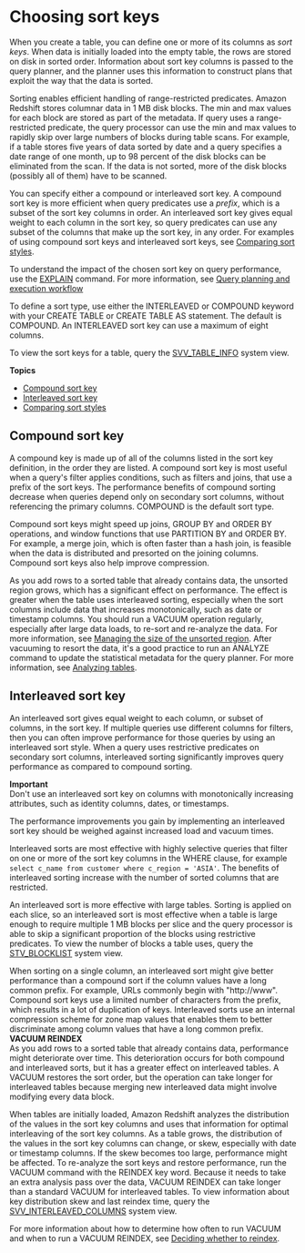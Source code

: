 # Choosing sort keys<a name="t_Sorting_data"></a>

When you create a table, you can define one or more of its columns as *sort keys*\. When data is initially loaded into the empty table, the rows are stored on disk in sorted order\. Information about sort key columns is passed to the query planner, and the planner uses this information to construct plans that exploit the way that the data is sorted\. 

Sorting enables efficient handling of range\-restricted predicates\. Amazon Redshift stores columnar data in 1 MB disk blocks\. The min and max values for each block are stored as part of the metadata\. If query uses a range\-restricted predicate, the query processor can use the min and max values to rapidly skip over large numbers of blocks during table scans\. For example, if a table stores five years of data sorted by date and a query specifies a date range of one month, up to 98 percent of the disk blocks can be eliminated from the scan\. If the data is not sorted, more of the disk blocks \(possibly all of them\) have to be scanned\. 

You can specify either a compound or interleaved sort key\. A compound sort key is more efficient when query predicates use a *prefix*, which is a subset of the sort key columns in order\. An interleaved sort key gives equal weight to each column in the sort key, so query predicates can use any subset of the columns that make up the sort key, in any order\. For examples of using compound sort keys and interleaved sort keys, see [Comparing sort styles](t_Sorting_data-compare-sort-styles.md)\.

To understand the impact of the chosen sort key on query performance, use the [EXPLAIN](r_EXPLAIN.md) command\. For more information, see [Query planning and execution workflow](c-query-planning.md) 

To define a sort type, use either the INTERLEAVED or COMPOUND keyword with your CREATE TABLE or CREATE TABLE AS statement\. The default is COMPOUND\. An INTERLEAVED sort key can use a maximum of eight columns\.

To view the sort keys for a table, query the [SVV\_TABLE\_INFO](r_SVV_TABLE_INFO.md) system view\.

**Topics**
+ [Compound sort key](#t_Sorting_data-compound)
+ [Interleaved sort key](#t_Sorting_data-interleaved)
+ [Comparing sort styles](t_Sorting_data-compare-sort-styles.md)

## Compound sort key<a name="t_Sorting_data-compound"></a>

 A compound key is made up of all of the columns listed in the sort key definition, in the order they are listed\. A compound sort key is most useful when a query's filter applies conditions, such as filters and joins, that use a prefix of the sort keys\. The performance benefits of compound sorting decrease when queries depend only on secondary sort columns, without referencing the primary columns\. COMPOUND is the default sort type\.

Compound sort keys might speed up joins, GROUP BY and ORDER BY operations, and window functions that use PARTITION BY and ORDER BY\. For example, a merge join, which is often faster than a hash join, is feasible when the data is distributed and presorted on the joining columns\. Compound sort keys also help improve compression\. 

As you add rows to a sorted table that already contains data, the unsorted region grows, which has a significant effect on performance\. The effect is greater when the table uses interleaved sorting, especially when the sort columns include data that increases monotonically, such as date or timestamp columns\. You should run a VACUUM operation regularly, especially after large data loads, to re\-sort and re\-analyze the data\. For more information, see [Managing the size of the unsorted region](r_vacuum_diskspacereqs.md)\. After vacuuming to resort the data, it's a good practice to run an ANALYZE command to update the statistical metadata for the query planner\. For more information, see [Analyzing tables](t_Analyzing_tables.md)\.

## Interleaved sort key<a name="t_Sorting_data-interleaved"></a>

An interleaved sort gives equal weight to each column, or subset of columns, in the sort key\. If multiple queries use different columns for filters, then you can often improve performance for those queries by using an interleaved sort style\. When a query uses restrictive predicates on secondary sort columns, interleaved sorting significantly improves query performance as compared to compound sorting\. 

**Important**  
Don't use an interleaved sort key on columns with monotonically increasing attributes, such as identity columns, dates, or timestamps\.

The performance improvements you gain by implementing an interleaved sort key should be weighed against increased load and vacuum times\. 

Interleaved sorts are most effective with highly selective queries that filter on one or more of the sort key columns in the WHERE clause, for example `select c_name from customer where c_region = 'ASIA'`\. The benefits of interleaved sorting increase with the number of sorted columns that are restricted\. 

An interleaved sort is more effective with large tables\. Sorting is applied on each slice, so an interleaved sort is most effective when a table is large enough to require multiple 1 MB blocks per slice and the query processor is able to skip a significant proportion of the blocks using restrictive predicates\. To view the number of blocks a table uses, query the [STV\_BLOCKLIST](r_STV_BLOCKLIST.md) system view\.

 When sorting on a single column, an interleaved sort might give better performance than a compound sort if the column values have a long common prefix\. For example, URLs commonly begin with "http://www"\. Compound sort keys use a limited number of characters from the prefix, which results in a lot of duplication of keys\. Interleaved sorts use an internal compression scheme for zone map values that enables them to better discriminate among column values that have a long common prefix\.
<a name="t_Sorting_data-interleaved-reindex"></a>
**VACUUM REINDEX**  
As you add rows to a sorted table that already contains data, performance might deteriorate over time\. This deterioration occurs for both compound and interleaved sorts, but it has a greater effect on interleaved tables\. A VACUUM restores the sort order, but the operation can take longer for interleaved tables because merging new interleaved data might involve modifying every data block\.

When tables are initially loaded, Amazon Redshift analyzes the distribution of the values in the sort key columns and uses that information for optimal interleaving of the sort key columns\. As a table grows, the distribution of the values in the sort key columns can change, or skew, especially with date or timestamp columns\. If the skew becomes too large, performance might be affected\. To re\-analyze the sort keys and restore performance, run the VACUUM command with the REINDEX key word\. Because it needs to take an extra analysis pass over the data, VACUUM REINDEX can take longer than a standard VACUUM for interleaved tables\. To view information about key distribution skew and last reindex time, query the [SVV\_INTERLEAVED\_COLUMNS](r_SVV_INTERLEAVED_COLUMNS.md) system view\.

For more information about how to determine how often to run VACUUM and when to run a VACUUM REINDEX, see [Deciding whether to reindex](r_vacuum-decide-whether-to-reindex.md)\. 